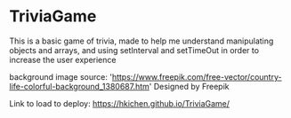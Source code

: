 # TriviaGame
This is a basic game of trivia, made to help me understand manipulating objects and arrays, and using setInterval and setTimeOut in order to increase the user experience

background image source:
'https://www.freepik.com/free-vector/country-life-colorful-background_1380687.htm' 
Designed by Freepik

Link to load to deploy: 
https://hkichen.github.io/TriviaGame/




